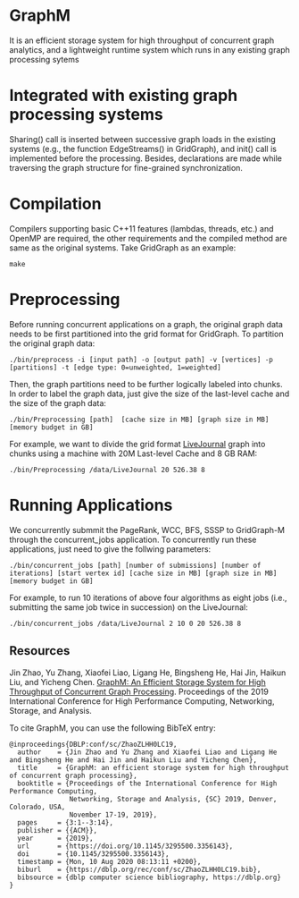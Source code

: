 # GraphM
It is an efficient storage system for high throughput of concurrent graph analytics, and a lightweight runtime system which runs in any existing graph processing sytems

# Integrated with existing graph processing systems
Sharing() call is inserted between successive graph loads in the existing systems (e.g., the function EdgeStreams() in GridGraph), and init() call is implemented before the processing. Besides, declarations are made while traversing the graph structure for fine-grained synchronization.

# Compilation
Compilers supporting basic C++11 features (lambdas, threads, etc.) and OpenMP are required, the other requirements and the compiled method are same as the original systems. Take GridGraph as an example:
```
make
```
# Preprocessing
Before running concurrent applications on a graph, the original graph data needs to be first partitioned into the grid format for GridGraph. To partition the original graph data:
```
./bin/preprocess -i [input path] -o [output path] -v [vertices] -p [partitions] -t [edge type: 0=unweighted, 1=weighted]
```
Then, the graph partitions need to be further logically labeled into chunks. In order to label the graph data, just give the size of the last-level cache and the size of the graph data:
```
./bin/Preprocessing [path]  [cache size in MB] [graph size in MB] [memory budget in GB]
```
For example, we want to divide the grid format [LiveJournal](http://snap.stanford.edu/data/soc-LiveJournal1.html) graph into chunks using a machine with 20M Last-level Cache and 8 GB RAM:
```
./bin/Preprocessing /data/LiveJournal 20 526.38 8
```

# Running Applications
We concurrently submmit the PageRank, WCC, BFS, SSSP to GridGraph-M through the concurrent_jobs application. To concurrently run these applications, just need to give the follwing parameters:
```
./bin/concurrent_jobs [path] [number of submissions] [number of iterations] [start vertex id] [cache size in MB] [graph size in MB] [memory budget in GB]
```
For example, to run 10 iterations of above four algorithms as eight jobs (i.e., submitting the same job twice in succession) on the LiveJournal:
```
./bin/concurrent_jobs /data/LiveJournal 2 10 0 20 526.38 8
```

## Resources
Jin Zhao, Yu Zhang, Xiaofei Liao, Ligang He, Bingsheng He, Hai Jin, Haikun Liu, and Yicheng Chen. [GraphM: An Efficient Storage System for High Throughput of Concurrent Graph Processing](https://dl.acm.org/doi/10.1145/3295500.3356143). Proceedings of the 2019 International Conference for High Performance Computing, Networking, Storage, and Analysis.

To cite GraphM, you can use the following BibTeX entry:
```
@inproceedings{DBLP:conf/sc/ZhaoZLHH0LC19,
  author    = {Jin Zhao and Yu Zhang and Xiaofei Liao and Ligang He and Bingsheng He and Hai Jin and Haikun Liu and Yicheng Chen},
  title     = {GraphM: an efficient storage system for high throughput of concurrent graph processing},
  booktitle = {Proceedings of the International Conference for High Performance Computing,
               Networking, Storage and Analysis, {SC} 2019, Denver, Colorado, USA,
               November 17-19, 2019},
  pages     = {3:1--3:14},
  publisher = {{ACM}},
  year      = {2019},
  url       = {https://doi.org/10.1145/3295500.3356143},
  doi       = {10.1145/3295500.3356143},
  timestamp = {Mon, 10 Aug 2020 08:13:11 +0200},
  biburl    = {https://dblp.org/rec/conf/sc/ZhaoZLHH0LC19.bib},
  bibsource = {dblp computer science bibliography, https://dblp.org}
}
```
